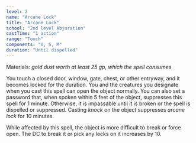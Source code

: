 ```yaml
---
level: 2
name: "Arcane Lock"
title: "Arcane Lock"
school: "2nd level Abjuration"
castTime: "1 action"
range: "Touch"
components: "V, S, M"
duration: "Until dispelled"
---
```


Materials: *gold dust worth at least 25 gp, which the spell consumes*

You touch a closed door, window, gate, chest, or other entryway, and it becomes locked for the duration. You and the creatures you designate when you cast this spell can open the object normally. You can also set a password that, when spoken within 5 feet of the object, suppresses this spell for 1 minute. Otherwise, it is impassable until it is broken or the spell is dispelled or suppressed. Casting *knock* on the object suppresses *arcane lock* for 10 minutes.

While affected by this spell, the object is more difficult to break or force open. The DC to break it or pick any locks on it increases by 10.
